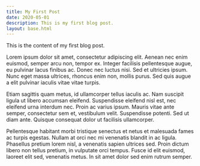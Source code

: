 ```yaml
---
title: My First Post
date: 2020-05-01
description: This is my first blog post.
layout: base.html
---
```


This is the content of my first blog post.

Lorem ipsum dolor sit amet, consectetur adipiscing elit. Aenean nec enim euismod, semper arcu non, tempor ex. Integer facilisis pellentesque augue, eu pulvinar lacus finibus ac. Donec nec luctus nisi. Sed et ultricies ipsum. Nunc eget massa ultrices, rhoncus enim non, mollis purus. Sed quis augue a elit pulvinar iaculis vitae vitae turpis.

Etiam sagittis quam metus, id ullamcorper tellus iaculis ac. Nam suscipit ligula ut libero accumsan eleifend. Suspendisse eleifend nisl est, nec eleifend urna interdum nec. Proin ac varius ipsum. Mauris vitae ante semper, consectetur sem et, vestibulum velit. Suspendisse potenti. Sed ut diam ante. Quisque consequat dolor ut facilisis ullamcorper.

Pellentesque habitant morbi tristique senectus et netus et malesuada fames ac turpis egestas. Nullam at orci nec mi venenatis blandit in ac ligula. Phasellus pretium lorem nisl, a venenatis sapien ultrices sed. Proin dictum libero non tellus pretium, in vulputate orci tempus. Fusce id elit euismod, laoreet elit sed, venenatis metus. In sit amet dolor sed enim rutrum semper.
